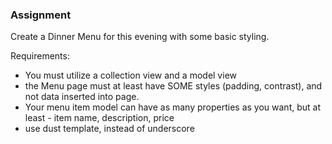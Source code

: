 ### Assignment

Create a Dinner Menu for this evening with some basic styling.

Requirements:

- You must utilize a collection view and a model view
- the Menu page must at least have SOME styles (padding, contrast), and not data inserted into page.
- Your menu item model can have as many properties as you want, but at least - item name, description, price
- use dust template, instead of underscore
